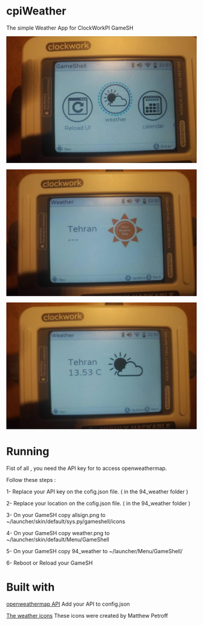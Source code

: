 # cpiWeather
The simple Weather App for ClockWorkPI GameSH

![screenshot01](screenshot01.png)

![screenshot02](screenshot02.png)

![screenshot03](screenshot03.png)

# Running
Fist of all , you need the API key for to access openweathermap.

Follow these steps :

1- Replace your API key on the cofig.json file. ( in the 94_weather folder )

2- Replace your location on the cofig.json file. ( in the 94_weather folder )

3- On your GameSH copy allsign.png to ~/launcher/skin/default/sys.py/gameshell/icons

4- On your GameSH copy weather.png to ~/launcher/skin/default/Menu/GameShell

5- On your GameSH copy 94_weather to ~/launcher/Menu/GameShell/

6- Reboot or Reload your GameSH

# Built with
[openweathermap API](https://openweathermap.org/current) Add your API to config.json

[The weather icons](http://www.mpetroff.net) These icons were created by Matthew Petroff 
